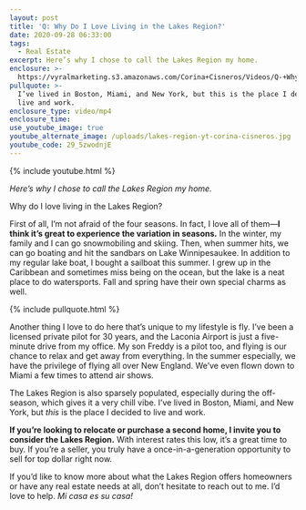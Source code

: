 ```yaml
---
layout: post
title: 'Q: Why Do I Love Living in the Lakes Region?'
date: 2020-09-28 06:33:00
tags:
  - Real Estate
excerpt: Here’s why I chose to call the Lakes Region my home.
enclosure: >-
  https://vyralmarketing.s3.amazonaws.com/Corina+Cisneros/Videos/Q-+Why+Do+I+Love+Living+in+the+Lakes+Region_.mp4
pullquote: >-
  I’ve lived in Boston, Miami, and New York, but this is the place I decided to
  live and work.
enclosure_type: video/mp4
enclosure_time:
use_youtube_image: true
youtube_alternate_image: /uploads/lakes-region-yt-corina-cisneros.jpg
youtube_code: 29_5zwodnjE
---
```


{% include youtube.html %}

*Here’s why I chose to call the Lakes Region my home.*

Why do I love living in the Lakes Region?

First of all, I’m not afraid of the four seasons. In fact, I love all of them—**I think it’s great to experience the variation in seasons.** In the winter, my family and I can go snowmobiling and skiing. Then, when summer hits, we can go boating and hit the sandbars on Lake Winnipesaukee. In addition to my regular lake boat, I bought a sailboat this summer. I grew up in the Caribbean and sometimes miss being on the ocean, but the lake is a neat place to do watersports. Fall and spring have their own special charms as well.&nbsp;

{% include pullquote.html %}

Another thing I love to do here that’s unique to my lifestyle is fly. I’ve been a licensed private pilot for 30 years, and the Laconia Airport is just a five-minute drive from my office. My son Freddy is a pilot too, and flying is our chance to relax and get away from everything. In the summer especially, we have the privilege of flying all over New England. We’ve even flown down to Miami a few times to attend air shows.&nbsp;

The Lakes Region is also sparsely populated, especially during the off-season, which gives it a very chill vibe. I’ve lived in Boston, Miami, and New York, but *this* is the place I decided to live and work.&nbsp;

**If you’re looking to relocate or purchase a second home, I invite you to consider the Lakes Region.** With interest rates this low, it’s a great time to buy. If you’re a seller, you truly have a once-in-a-generation opportunity to sell for top dollar right now.&nbsp;

If you’d like to know more about what the Lakes Region offers homeowners or have any real estate needs at all, don’t hesitate to reach out to me. I’d love to help. *Mi casa es su casa\!*

&nbsp;